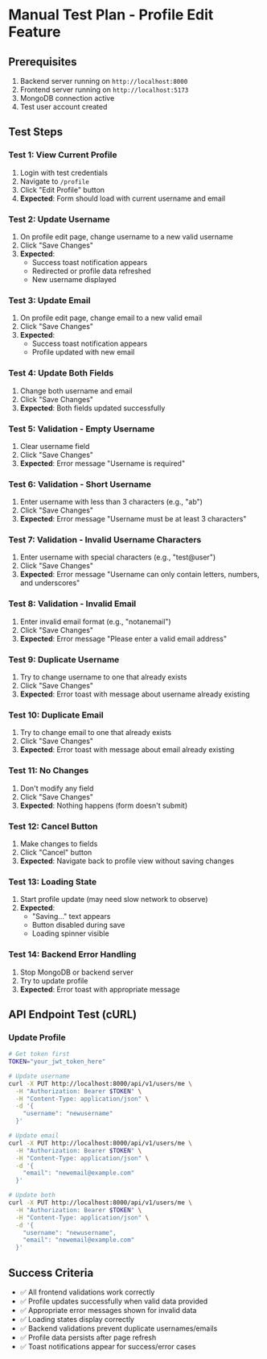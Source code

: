 # Manual Test Plan - Profile Edit Feature

## Prerequisites
1. Backend server running on `http://localhost:8000`
2. Frontend server running on `http://localhost:5173`
3. MongoDB connection active
4. Test user account created

## Test Steps

### Test 1: View Current Profile
1. Login with test credentials
2. Navigate to `/profile`
3. Click "Edit Profile" button
4. **Expected**: Form should load with current username and email

### Test 2: Update Username
1. On profile edit page, change username to a new valid username
2. Click "Save Changes"
3. **Expected**: 
   - Success toast notification appears
   - Redirected or profile data refreshed
   - New username displayed

### Test 3: Update Email
1. On profile edit page, change email to a new valid email
2. Click "Save Changes"
3. **Expected**: 
   - Success toast notification appears
   - Profile updated with new email

### Test 4: Update Both Fields
1. Change both username and email
2. Click "Save Changes"
3. **Expected**: Both fields updated successfully

### Test 5: Validation - Empty Username
1. Clear username field
2. Click "Save Changes"
3. **Expected**: Error message "Username is required"

### Test 6: Validation - Short Username
1. Enter username with less than 3 characters (e.g., "ab")
2. Click "Save Changes"
3. **Expected**: Error message "Username must be at least 3 characters"

### Test 7: Validation - Invalid Username Characters
1. Enter username with special characters (e.g., "test@user")
2. Click "Save Changes"
3. **Expected**: Error message "Username can only contain letters, numbers, and underscores"

### Test 8: Validation - Invalid Email
1. Enter invalid email format (e.g., "notanemail")
2. Click "Save Changes"
3. **Expected**: Error message "Please enter a valid email address"

### Test 9: Duplicate Username
1. Try to change username to one that already exists
2. Click "Save Changes"
3. **Expected**: Error toast with message about username already existing

### Test 10: Duplicate Email
1. Try to change email to one that already exists
2. Click "Save Changes"
3. **Expected**: Error toast with message about email already existing

### Test 11: No Changes
1. Don't modify any field
2. Click "Save Changes"
3. **Expected**: Nothing happens (form doesn't submit)

### Test 12: Cancel Button
1. Make changes to fields
2. Click "Cancel" button
3. **Expected**: Navigate back to profile view without saving changes

### Test 13: Loading State
1. Start profile update (may need slow network to observe)
2. **Expected**: 
   - "Saving..." text appears
   - Button disabled during save
   - Loading spinner visible

### Test 14: Backend Error Handling
1. Stop MongoDB or backend server
2. Try to update profile
3. **Expected**: Error toast with appropriate message

## API Endpoint Test (cURL)

### Update Profile
```bash
# Get token first
TOKEN="your_jwt_token_here"

# Update username
curl -X PUT http://localhost:8000/api/v1/users/me \
  -H "Authorization: Bearer $TOKEN" \
  -H "Content-Type: application/json" \
  -d '{
    "username": "newusername"
  }'

# Update email
curl -X PUT http://localhost:8000/api/v1/users/me \
  -H "Authorization: Bearer $TOKEN" \
  -H "Content-Type: application/json" \
  -d '{
    "email": "newemail@example.com"
  }'

# Update both
curl -X PUT http://localhost:8000/api/v1/users/me \
  -H "Authorization: Bearer $TOKEN" \
  -H "Content-Type: application/json" \
  -d '{
    "username": "newusername",
    "email": "newemail@example.com"
  }'
```

## Success Criteria
- ✅ All frontend validations work correctly
- ✅ Profile updates successfully when valid data provided
- ✅ Appropriate error messages shown for invalid data
- ✅ Loading states display correctly
- ✅ Backend validations prevent duplicate usernames/emails
- ✅ Profile data persists after page refresh
- ✅ Toast notifications appear for success/error cases


